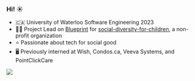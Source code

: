 ### Hi! ☀️
- 🇨🇦 University of Waterloo Software Engineering 2023
- 👨‍💻  Project Lead on [Blueprint](https://uwblueprint.org/) for [social-diversity-for-children](https://github.com/uwblueprint/social-diversity-for-children), a non-profit organization
- ⭐️  Passionate about tech for social good
- 🖥  Previously interned at Wish, Condos.ca, Veeva Systems, and PointClickCare

![](https://komarev.com/ghpvc/?username=feng-eric)

<!--
**feng-eric/feng-eric** is a ✨ _special_ ✨ repository because its `README.md` (this file) appears on your GitHub profile.

Here are some ideas to get you started:

- 🔭 I’m currently working on ...
- 🌱 I’m currently learning ...
- 👯 I’m looking to collaborate on ...
- 🤔 I’m looking for help with ...
- 💬 Ask me about ...
- 📫 How to reach me: ...
- 😄 Pronouns: ...
- ⚡ Fun fact: ...
-->
